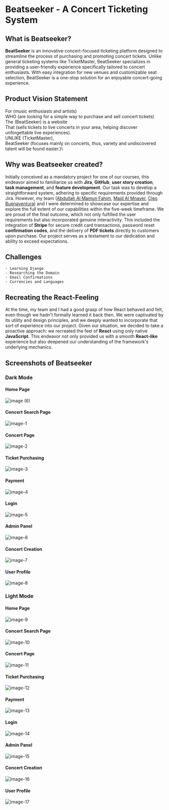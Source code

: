 # Beatseeker - A Concert Ticketing System

## What is Beatseeker?

**BeatSeeker** is an innovative concert-focused ticketing platform designed to streamline the process of purchasing and promoting concert tickets. Unlike general ticketing systems like TicketMaster, BeatSeeker specializes in providing a user-friendly experience specifically tailored to concert enthusiasts. With easy integration for new venues and customizable seat selection, BeatSeeker is a one-stop solution for an enjoyable concert-going experience.

## Product Vision Statement

For (music enthusiasts and artists)\
WHO (are looking for a simple way to purchase and sell concert tickets)\
The (BeatSeeker) is a website\
That (sells tickets to live concerts in your area, helping discover unforgettable live experiences).\
UNLIKE (TicketMaster),\
BeatSeeker (focuses mainly on concerts, thus, variety and undiscovered talent will be found easier.)\

## Why was Beatseeker created?

Initially conceived as a mandatory project for one of our courses, this endeavor aimed to familiarize us with **Jira**, **GitHub**, **user story creation**, **task management**, and **feature development**. Our task was to develop a straightforward system, adhering to specific requirements provided through Jira. However, my team ([Abdullah Al Mamun Fahim](https://github.com/aamfahim), [Majd Al Mnayer](https://github.com/Mounayer), [Cleo Buenaventura](https://github.com/cleobnvntra)) and I were determined to showcase our expertise and explore the full extent of our capabilities within the five-week timeframe. We are proud of the final outcome, which not only fulfilled the user requirements but also incorporated genuine interactivity. This included the integration of **Stripe** for secure credit card transactions, password reset **confirmation codes**, and the delivery of **PDF tickets** directly to customers upon purchase. Our project serves as a testament to our dedication and ability to exceed expectations.

## Challenges

    - Learning Django
    - Researching the Domain
    - Email Confirmations
    - Currencies and Languages

## Recreating the React-Feeling

At the time, my team and I had a good grasp of how React behaved and felt, even though we hadn't formally learned it back then. We were captivated by its utility and design principles, and we deeply wanted to incorporate that sort of experience into our project. Given our situation, we decided to take a proactive approach: we recreated the feel of **React** using only native **JavaScript**. This endeavor not only provided us with a smooth **React-like** experience but also deepened our understanding of the framework's underlying mechanics.

## Screenshots of Beatseeker

### Dark Mode

#### Home Page

![image (6)](https://github.com/SychAndrii/beatseeker/assets/97425977/520e8eed-769e-4cf4-a6ac-749f28cd6c7a)


#### Concert Search Page

![image-1](https://github.com/SychAndrii/beatseeker/assets/97425977/1873b416-d789-4221-b477-d697be2b8768)


#### Concert Page

![image-2](https://github.com/SychAndrii/beatseeker/assets/97425977/19df6d6f-f723-4173-b235-0c141336d860)


#### Ticket Purchasing

![image-3](https://github.com/SychAndrii/beatseeker/assets/97425977/f4e44da0-95e2-44aa-9ed6-412e1be272d5)


#### Payment

![image-4](https://github.com/SychAndrii/beatseeker/assets/97425977/6949339d-bbb2-485c-812a-e816e9335ef4)


#### Login

![image-5](https://github.com/SychAndrii/beatseeker/assets/97425977/0683aaf7-36c5-46c2-949b-84faac1f78c3)


#### Admin Panel

![image-6](https://github.com/SychAndrii/beatseeker/assets/97425977/7a216a56-4fe3-483b-ade7-8a7b794a1f78)

#### Concert Creation

![image-7](https://github.com/SychAndrii/beatseeker/assets/97425977/ab34e7bb-ee64-41c5-b6f7-5cff236da70e)


#### User Profile

![image-8](https://github.com/SychAndrii/beatseeker/assets/97425977/7eba21fd-0647-4617-9a7b-b5a4d6f3d72e)


### Light Mode

#### Home Page

![image-9](https://github.com/SychAndrii/beatseeker/assets/97425977/34a6ed68-47e4-4ed3-ac6e-5c5ccd2c251b)


#### Concert Search Page

![image-10](https://github.com/SychAndrii/beatseeker/assets/97425977/cd5fd2ac-47d9-44f5-941c-ef78650e6063)


#### Concert Page

![image-11](https://github.com/SychAndrii/beatseeker/assets/97425977/416b134d-4b6e-4982-96c5-3e1fdce99f1a)


#### Ticket Purchasing

![image-12](https://github.com/SychAndrii/beatseeker/assets/97425977/0b90d0af-6ed8-4529-b804-2115cdc9210e)


#### Payment

![image-13](https://github.com/SychAndrii/beatseeker/assets/97425977/adcdbdf2-4178-486a-a0c3-83f104522a7e)


#### Login

![image-14](https://github.com/SychAndrii/beatseeker/assets/97425977/5c2ea905-0e03-4399-8932-f78c56987bad)


#### Admin Panel

![image-15](https://github.com/SychAndrii/beatseeker/assets/97425977/3eb6f858-21c4-439b-a6c0-c8cf92910c41)


#### Concert Creation

![image-16](https://github.com/SychAndrii/beatseeker/assets/97425977/4fd2ea79-46c9-4f73-b105-8b6a18c4903f)


#### User Profile

![image-17](https://github.com/SychAndrii/beatseeker/assets/97425977/745c447c-10d5-4440-8ecd-552cc65f1724)

